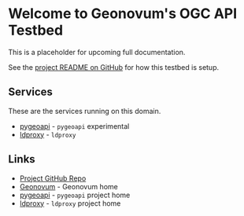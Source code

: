 # Welcome to Geonovum's OGC API Testbed

This is a placeholder for upcoming full documentation.

See the [project README on GitHub](https://github.com/Geonovum/ogc-api-testbed/blob/main/README.md) 
for how this testbed is setup.

## Services

These are the services running on this domain.

* [pygeoapi](/pygeoapi) - `pygeoapi` experimental
* [ldproxy](/ldproxy) - `ldproxy` 

## Links

* [Project GitHub Repo](https://github.com/Geonovum/ogc-api-testbed)
* [Geonovum](https://geonovum.nl) - Geonovum home
* [pygeoapi](https://pygeoapi.io) - `pygeoapi` project home
* [ldproxy](https://github.com/interactive-instruments/ldproxy) - `ldproxy` project home
